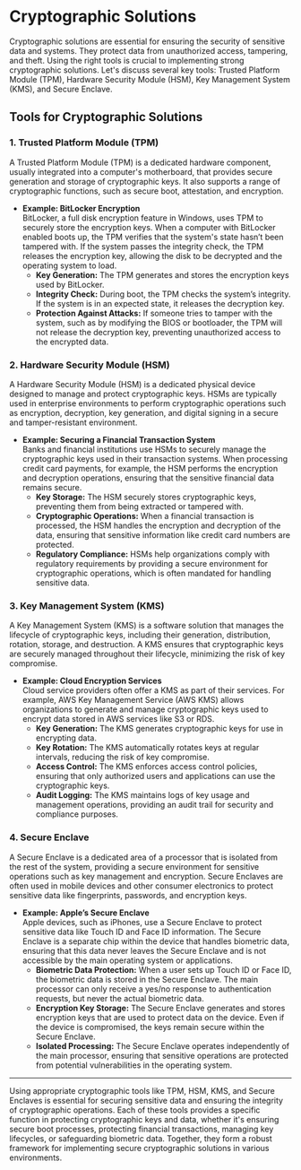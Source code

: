 # Cryptographic Solutions

Cryptographic solutions are essential for ensuring the security of sensitive data and systems. They protect data from unauthorized access, tampering, and theft. Using the right tools is crucial to implementing strong cryptographic solutions. Let's discuss several key tools: Trusted Platform Module (TPM), Hardware Security Module (HSM), Key Management System (KMS), and Secure Enclave.

## Tools for Cryptographic Solutions

### 1. Trusted Platform Module (TPM)

A Trusted Platform Module (TPM) is a dedicated hardware component, usually integrated into a computer's motherboard, that provides secure generation and storage of cryptographic keys. It also supports a range of cryptographic functions, such as secure boot, attestation, and encryption.

- **Example: BitLocker Encryption**  
  BitLocker, a full disk encryption feature in Windows, uses TPM to securely store the encryption keys. When a computer with BitLocker enabled boots up, the TPM verifies that the system's state hasn’t been tampered with. If the system passes the integrity check, the TPM releases the encryption key, allowing the disk to be decrypted and the operating system to load.
  - **Key Generation:** The TPM generates and stores the encryption keys used by BitLocker.
  - **Integrity Check:** During boot, the TPM checks the system’s integrity. If the system is in an expected state, it releases the decryption key.
  - **Protection Against Attacks:** If someone tries to tamper with the system, such as by modifying the BIOS or bootloader, the TPM will not release the decryption key, preventing unauthorized access to the encrypted data.

### 2. Hardware Security Module (HSM)

A Hardware Security Module (HSM) is a dedicated physical device designed to manage and protect cryptographic keys. HSMs are typically used in enterprise environments to perform cryptographic operations such as encryption, decryption, key generation, and digital signing in a secure and tamper-resistant environment.

- **Example: Securing a Financial Transaction System**  
  Banks and financial institutions use HSMs to securely manage the cryptographic keys used in their transaction systems. When processing credit card payments, for example, the HSM performs the encryption and decryption operations, ensuring that the sensitive financial data remains secure.
  - **Key Storage:** The HSM securely stores cryptographic keys, preventing them from being extracted or tampered with.
  - **Cryptographic Operations:** When a financial transaction is processed, the HSM handles the encryption and decryption of the data, ensuring that sensitive information like credit card numbers are protected.
  - **Regulatory Compliance:** HSMs help organizations comply with regulatory requirements by providing a secure environment for cryptographic operations, which is often mandated for handling sensitive data.

### 3. Key Management System (KMS)

A Key Management System (KMS) is a software solution that manages the lifecycle of cryptographic keys, including their generation, distribution, rotation, storage, and destruction. A KMS ensures that cryptographic keys are securely managed throughout their lifecycle, minimizing the risk of key compromise.

- **Example: Cloud Encryption Services**  
  Cloud service providers often offer a KMS as part of their services. For example, AWS Key Management Service (AWS KMS) allows organizations to generate and manage cryptographic keys used to encrypt data stored in AWS services like S3 or RDS.
  - **Key Generation:** The KMS generates cryptographic keys for use in encrypting data.
  - **Key Rotation:** The KMS automatically rotates keys at regular intervals, reducing the risk of key compromise.
  - **Access Control:** The KMS enforces access control policies, ensuring that only authorized users and applications can use the cryptographic keys.
  - **Audit Logging:** The KMS maintains logs of key usage and management operations, providing an audit trail for security and compliance purposes.

### 4. Secure Enclave

A Secure Enclave is a dedicated area of a processor that is isolated from the rest of the system, providing a secure environment for sensitive operations such as key management and encryption. Secure Enclaves are often used in mobile devices and other consumer electronics to protect sensitive data like fingerprints, passwords, and encryption keys.

- **Example: Apple’s Secure Enclave**  
  Apple devices, such as iPhones, use a Secure Enclave to protect sensitive data like Touch ID and Face ID information. The Secure Enclave is a separate chip within the device that handles biometric data, ensuring that this data never leaves the Secure Enclave and is not accessible by the main operating system or applications.
  - **Biometric Data Protection:** When a user sets up Touch ID or Face ID, the biometric data is stored in the Secure Enclave. The main processor can only receive a yes/no response to authentication requests, but never the actual biometric data.
  - **Encryption Key Storage:** The Secure Enclave generates and stores encryption keys that are used to protect data on the device. Even if the device is compromised, the keys remain secure within the Secure Enclave.
  - **Isolated Processing:** The Secure Enclave operates independently of the main processor, ensuring that sensitive operations are protected from potential vulnerabilities in the operating system.

---

Using appropriate cryptographic tools like TPM, HSM, KMS, and Secure Enclaves is essential for securing sensitive data and ensuring the integrity of cryptographic operations. Each of these tools provides a specific function in protecting cryptographic keys and data, whether it's ensuring secure boot processes, protecting financial transactions, managing key lifecycles, or safeguarding biometric data. Together, they form a robust framework for implementing secure cryptographic solutions in various environments.
